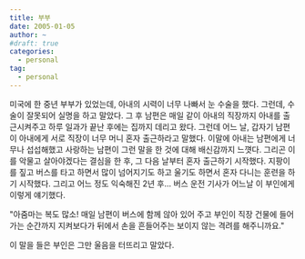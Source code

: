 ```yaml
---
title: 부부
date: 2005-01-05
author: ~
#draft: true
categories:
  - personal
tag:
  - personal
---
```




미국에 한 중년 부부가 있었는데, 아내의 시력이 너무 나빠서 눈 수술을 했다.
그런데, 수술이 잘못되어 실명을 하고 말았다.
그 후 남편은 매일 같이 아내의 직장까지 아내를 출근시켜주고 하루 일과가 끝난 후에는 집까지 데리고 왔다.
그런데 어느 날, 갑자기 남편이 아내에게 서로 직장이 너무 머니 혼자 출근하라고 말했다.
이말에 아내는 남편에게 너무나 섭섭해했고 사랑하는 남편이 그런 말을 한 것에 대해 배신감까지 느꼇다.
그리곤 이를 악물고 살아야겠다는 결심을 한 후, 그 다음 날부터 혼자 출근하기 시작했다.
지팡이를 짚고 버스를 타고 하면서 많이 넘어지기도 하고 울기도 하면서 혼자 다니는 훈련을 하기 시작했다.
그리고 어느 정도 익숙해진 2년 후...
버스 운전 기사가 어느날 이 부인에게 이렇게 얘기했다.

"아줌마는 복도 많소! 매일 남편이 버스에 함께 않아 있어 주고 
부인이 직장 건물에 들어가는 순간까지 지켜보다가 
뒤에서 손을 흔들어주는 보이지 않는 격려를 해주니까요."

이 말을 들은 부인은 그만 울음을 터뜨리고 말았다.


 






